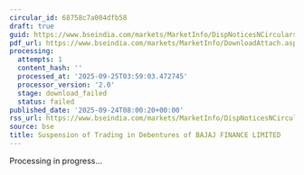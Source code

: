 ```yaml
---
circular_id: 68758c7a004dfb58
draft: true
guid: https://www.bseindia.com/markets/MarketInfo/DispNoticesNCirculars.aspx?Noticeid={E92E4F0E-167D-48C7-ABFB-33B5A5F41627}&noticeno=20250924-6&dt=09/24/2025&icount=6&totcount=75&flag=0
pdf_url: https://www.bseindia.com/markets/MarketInfo/DownloadAttach.aspx?id=20250924-6&attachedId=
processing:
  attempts: 1
  content_hash: ''
  processed_at: '2025-09-25T03:59:03.472745'
  processor_version: '2.0'
  stage: download_failed
  status: failed
published_date: '2025-09-24T08:00:20+00:00'
rss_url: https://www.bseindia.com/markets/MarketInfo/DispNoticesNCirculars.aspx?Noticeid={E92E4F0E-167D-48C7-ABFB-33B5A5F41627}&noticeno=20250924-6&dt=09/24/2025&icount=6&totcount=75&flag=0
source: bse
title: Suspension of Trading in Debentures of BAJAJ FINANCE LIMITED
---
```


Processing in progress...